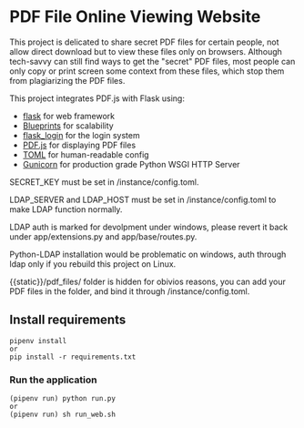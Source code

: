 # PDF File Online Viewing Website

This project is delicated to share secret PDF files for certain people, not allow direct download but to view these files only on browsers. Although tech-savvy can still find ways to get the "secret" PDF files, most people can only copy or print screen some context from these files, which stop them from plagiarizing the PDF files.

This project integrates PDF.js with Flask using: 
- [flask](https://flask.palletsprojects.com/) for web framework
- [Blueprints](https://flask.palletsprojects.com/en/latest/blueprints/) for scalability
- [flask_login](https://flask-login.readthedocs.io/en/latest/) for the login system
- [PDF.js](https://mozilla.github.io/pdf.js/) for displaying PDF files
- [TOML](https://toml.io/en/) for human-readable config
- [Gunicorn](https://gunicorn.org/) for production grade Python WSGI HTTP Server

SECRET_KEY must be set in /instance/config.toml.

LDAP_SERVER and LDAP_HOST must be set in /instance/config.toml to make LDAP function normally.

LDAP auth is marked for devolpment under windows, please revert it back under app/extensions.py and app/base/routes.py.

Python-LDAP installation would be problematic on windows, auth through ldap only if you rebuild this project on Linux.

{{static}}/pdf_files/ folder is hidden for obivios reasons, you can add your PDF files in the folder, and bind it through /instance/config.toml.

##  Install requirements 
    pipenv install
    or
    pip install -r requirements.txt

### Run the application
    (pipenv run) python run.py
    or 
    (pipenv run) sh run_web.sh
